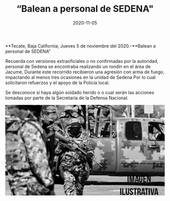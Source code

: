 ﻿---
layout: blog
title:  “Balean a personal de SEDENA"
date:   2020-11-05  
categories: tecate
permalink: /:categories/:title:output_ext
image: /img/cnr/balean-a-personal-de-sedena.jpg
autor: 
---


**Tecate, Baja California;  Jueves 5 de noviembre del 2020.-**Balean a personal de SEDENA”


Recuerda con versiones extraoficiales o no confirmadas por la autoridad, personal de Sedena se encontraba realizando un rondín en el área de Jacumé, Durante este recorrido recibieron una agresión con arma de fuego, impactando al menos tres ocasiones en la unidad de Sedena Por lo cual solicitaron refuerzos y el apoyo de la Policía local. 


Se desconoce si haya algún soldado herido o o cual serán las acciones tomadas por parte de la Secretaría de la Defensa Nacional.

<div id="carouselExampleSlidesOnly" class="carousel slide" data-ride="carousel">
  <div class="carousel-inner">
    <div class="carousel-item active">
       <img class="d-block w-100" src="/img/cnr/balean-a-personal-de-sedena.jpg" loading="lazy"  alt="Personal de SEDENA">
    </div>
  </div>
</div>
